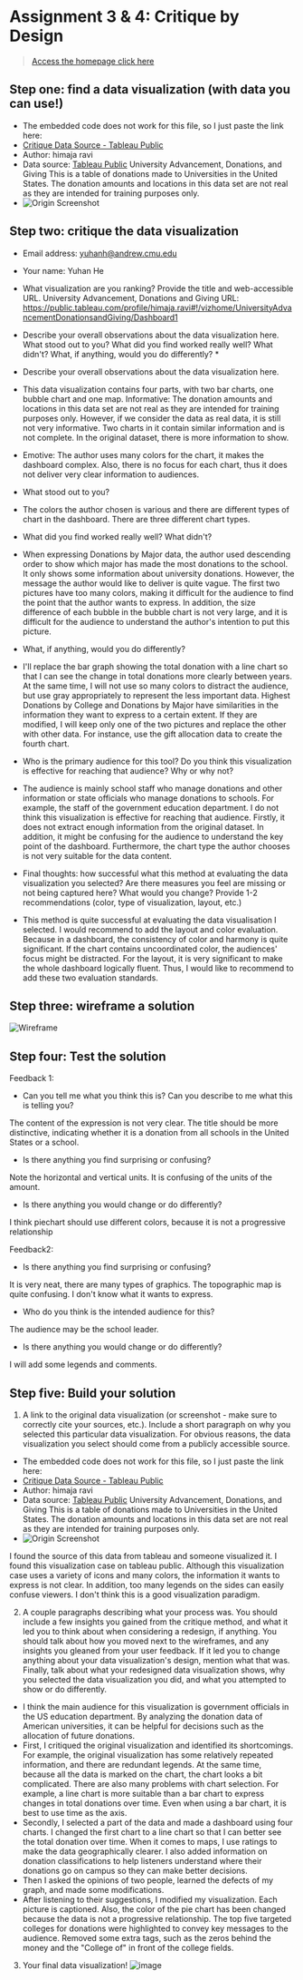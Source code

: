 # Assignment 3 & 4: Critique by Design

> [Access the homepage click here](https://hyh1997112.github.io/94870portfolio/)

## Step one: find a data visualization (with data you can use!)

- The embedded code does not work for this file, so I just paste the link here:
- [Critique Data Source - Tableau Public](https://public.tableau.com/views/UniversityAdvancementDonationsandGiving/Dashboard1?:display_count=y&:origin=viz_share_link)
- Author: himaja ravi
- Data source: [Tableau Public](https://public.tableau.com/en-gb/s/resources) University Advancement, Donations, and Giving
This is a table of donations made to Universities in the United States. The donation amounts and locations in this data set are not real as they are intended for training purposes only.
- ![Origin Screenshot](images/OriginalVis.png)

## Step two: critique the data visualization
- Email address: yuhanh@andrew.cmu.edu
- Your name: Yuhan He

- What visualization are you ranking? Provide the title and web-accessible URL.
University Advancement, Donations and Giving
URL:
https://public.tableau.com/profile/himaja.ravi#!/vizhome/UniversityAdvancementDonationsandGiving/Dashboard1

- Describe your overall observations about the data visualization here. What stood out to you? What did you find worked really well? What didn't? What, if anything, would you do differently? *
- Describe your overall observations about the data visualization here.
- This data visualization contains four parts, with two bar charts, one bubble chart and one map.
Informative: The donation amounts and locations in this data set are not real as they are intended for training purposes only. However, if we consider the data as real data, it is still not very informative. Two charts in it contain similar information and is not complete. In the original dataset, there is more information to show.

- Emotive: The author uses many colors for the chart, it makes the dashboard complex. Also, there is no focus for each chart, thus it does not deliver very clear information to audiences.

- What stood out to you? 
- The colors the author chosen is various and there are different types of chart in the dashboard.
There are three different chart types.

- What did you find worked really well? What didn't?
- When expressing Donations by Major data, the author used descending order to show which major has made the most donations to the school.
It only shows some information about university donations. However, the message the author would like to deliver is quite vague. 
The first two pictures have too many colors, making it difficult for the audience to find the point that the author wants to express.
In addition, the size difference of each bubble in the bubble chart is not very large, and it is difficult for the audience to understand the author's intention to put this picture.

- What, if anything, would you do differently? 
- I'll replace the bar graph showing the total donation with a line chart so that I can see the change in total donations more clearly between years. At the same time, I will not use so many colors to distract the audience, but use gray appropriately to represent the less important data. Highest Donations by College and Donations by Major have similarities in the information they want to express to a certain extent. If they are modified, I will keep only one of the two pictures and replace the other with other data. For instance, use the gift allocation data to create the fourth chart.

- Who is the primary audience for this tool? Do you think this visualization is effective for reaching that audience? Why or why not?
- The audience is mainly school staff who manage donations and other information or state officials who manage donations to schools. For example, the staff of the government education department.
I do not think this visualization is effective for reaching that audience. Firstly, it does not extract enough information from the original dataset. In addition, it might be confusing for the audience to understand the key point of the dashboard. Furthermore, the chart type the author chooses is not very suitable for the data content.

- Final thoughts: how successful what this method at evaluating the data visualization you selected? Are there measures you feel are missing or not being captured here? What would you change? Provide 1-2 recommendations (color, type of visualization, layout, etc.)
- This method is quite successful at evaluating the data visualisation I selected. I would recommend to add the layout and color evaluation. Because in a dashboard, the consistency of color and harmony is quite significant. If the chart contains uncoordinated color, the audiences' focus might be distracted. For the layout, it is very significant to make the whole dashboard logically fluent. Thus, I would like to recommend to add these two evaluation standards.

## Step three: wireframe a solution
![Wireframe](images/Wireframe.png)
## Step four: Test the solution
Feedback 1:
- Can you tell me what you think this is? Can you describe to me what this is telling you?

The content of the expression is not very clear. The title should be more distinctive, indicating whether it is a donation from all schools in the United States or a school.
- Is there anything you find surprising or confusing?

Note the horizontal and vertical units. It is confusing of the units of the amount.
- Is there anything you would change or do differently?

I think piechart should use different colors, because it is not a progressive relationship
 
Feedback2:
- Is there anything you find surprising or confusing?

It is very neat, there are many types of graphics. The topographic map is quite confusing. I don't know what it wants to express.
- Who do you think is the intended audience for this?

The audience may be the school leader.
- Is there anything you would change or do differently?

I will add some legends and comments.
 

## Step five: Build your solution
1. A link to the original data visualization (or screenshot - make sure to correctly cite your sources, etc.).  Include a short paragraph on why you selected this particular data visualization.  For obvious reasons, the data visualization you select should come from a publicly accessible source.  

- The embedded code does not work for this file, so I just paste the link here:
- [Critique Data Source - Tableau Public](https://public.tableau.com/views/UniversityAdvancementDonationsandGiving/Dashboard1?:display_count=y&:origin=viz_share_link)
- Author: himaja ravi
- Data source: [Tableau Public](https://public.tableau.com/en-gb/s/resources) University Advancement, Donations, and Giving
This is a table of donations made to Universities in the United States. The donation amounts and locations in this data set are not real as they are intended for training purposes only.
- ![Origin Screenshot](images/OriginalVis.png)

I found the source of this data from tableau and someone visualized it. I found this visualization case on tableau public. Although this visualization case uses a variety of icons and many colors, the information it wants to express is not clear. In addition, too many legends on the sides can easily confuse viewers. I don't think this is a good visualization paradigm.

2. A couple paragraphs describing what your process was.  You should include a few insights you gained from the critique method, and what it led you to think about when considering a redesign, if anything.  You should talk about how you moved next to the wireframes, and any insights you gleaned from your user feedback.  If it led you to change anything about your data visualization's design, mention what that was.  Finally, talk about what your redesigned data visualization shows, why you selected the data visualization you did, and what you attempted to show or do differently. 
- I think the main audience for this visualization is government officials in the US education department. By analyzing the donation data of American universities, it can be helpful for decisions such as the allocation of future donations.
- First, I critiqued the original visualization and identified its shortcomings. For example, the original visualization has some relatively repeated information, and there are redundant legends. At the same time, because all the data is marked on the chart, the chart looks a bit complicated. There are also many problems with chart selection. For example, a line chart is more suitable than a bar chart to express changes in total donations over time. Even when using a bar chart, it is best to use time as the axis.
- Secondly, I selected a part of the data and made a dashboard using four charts. I changed the first chart to a line chart so that I can better see the total donation over time. When it comes to maps, I use ratings to make the data geographically clearer. I also added information on donation classifications to help listeners understand where their donations go on campus so they can make better decisions.
- Then I asked the opinions of two people, learned the defects of my graph, and made some modifications.
- After listening to their suggestions, I modified my visualization. Each picture is captioned. Also, the color of the pie chart has been changed because the data is not a progressive relationship. The top five targeted colleges for donations were highlighted to convey key messages to the audience. Removed some extra tags, such as the zeros behind the money and the "College of" in front of the college fields.
3. Your final data visualization!
![image](images/finalvis.png)
